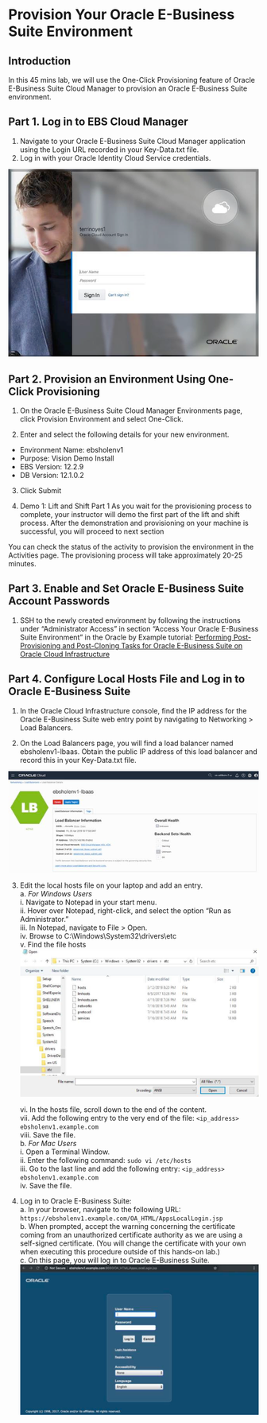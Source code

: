 # Provision Your Oracle E-Business Suite Environment

## Introduction
In this 45 mins lab, we will use the One-Click Provisioning feature of Oracle E-Business Suite Cloud Manager to provision an Oracle E-Business Suite environment.

## Part 1. Log in to EBS Cloud Manager
1. Navigate to your Oracle E-Business Suite Cloud Manager application using the Login URL recorded in your Key-Data.txt file.
2. Log in with your Oracle Identity Cloud Service credentials.

![](./imgs/1.png "")

## Part 2. Provision an Environment Using One-Click Provisioning
1. On the Oracle E-Business Suite Cloud Manager Environments page, click Provision Environment and select One-Click.

2. Enter and select the following details for your new environment.
 - Environment Name: ebsholenv1
 -  Purpose: Vision Demo Install
 - EBS Version: 12.2.9
 - DB Version: 12.1.0.2

3. Click Submit

4. Demo 1: Lift and Shift Part 1
As you wait for the provisioning process to complete, your instructor will demo the first part of the lift and shift process.
After the demonstration and provisioning on your machine is successful, you will proceed to next section

You can check the status of the activity to provision the environment in the Activities page. The provisioning process will take approximately 20-25 minutes.

## Part 3. Enable and Set Oracle E-Business Suite Account Passwords

1. SSH to the newly created environment by following the instructions under “Administrator Access” in section “Access Your Oracle E-Business Suite Environment” in the Oracle by Example tutorial: [Performing Post-Provisioning and Post-Cloning Tasks for Oracle E-Business Suite on Oracle Cloud Infrastructure](https://www.oracle.com/webfolder/technetwork/tutorials/obe/cloud/compute-iaas/post_provisioning_tasks_for_ebs_on_oci/110_post_prov_cm_oci.html)

## Part 4. Configure Local Hosts File and Log in to Oracle E-Business Suite

1. In the Oracle Cloud Infrastructure console, find the IP address for the Oracle E-Business Suite web entry point by navigating to Networking > Load Balancers.

2. On the Load Balancers page, you will find a load balancer named ebsholenv1-lbaas. Obtain the public IP address of this load balancer and record this in your Key-Data.txt file.

![](./imgs/2.png "")

3. Edit the local hosts file on your laptop and add an entry.<br>
  a. *For Windows Users*<br>
    i. Navigate to Notepad in your start menu. <br>
    ii. Hover over Notepad, right-click, and select the option “Run as Administrator.” <br>
    iii. In Notepad, navigate to File > Open. <br>
    iv. Browse to C:\\Windows\System32\drivers\etc <br>
    v. Find the file hosts <br>
    ![](./imgs/3.png "")

    vi. In the hosts file, scroll down to the end of the content. <br>
    vii. Add the following entry to the very end of the file: ```<ip_address> ebsholenv1.example.com``` <br>
    viii. Save the file. <br>
  b. *For Mac Users* <br>
    i. Open a Terminal Window. <br>
    ii. Enter the following command: ```sudo vi /etc/hosts``` <br>
    iii. Go to the last line and add the following entry: ```<ip_address> ebsholenv1.example.com``` <br>
    iv. Save the file. <br>

4. Log in to Oracle E-Business Suite: <br>
  a. In your browser, navigate to the following URL: ```https://ebsholenv1.example.com/OA_HTML/AppsLocalLogin.jsp``` <br>
  b. When prompted, accept the warning concerning the certificate coming from an unauthorized certificate authority as we are using a self-signed certificate. (You will change the certificate with your own when executing this procedure outside of this hands-on lab.) <br>
  c. On this page, you will log in to Oracle E-Business Suite.
  ![](./imgs/4.png "")
